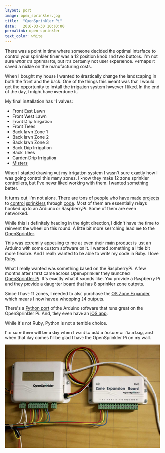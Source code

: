 ```yaml
---
layout: post
image: open_sprinkler.jpg
title:  "OpenSprinkler Pi"
date:   2016-03-30 10:00:00
permalink: open-sprinkler
text_color: white
---
```


There was a point in time where someone decided the optimal interface to control your sprinkler timer was a 12 position knob and two buttons. I'm not sure _what_ it's optimal for, but it's certainly not user experience. Perhaps it saved a nickle on the manufacturing costs.

When I bought my house I wanted to drastically change the landscaping in both the front and the back. One of the things this meant was that I would get the opportunity to install the irrigation system however I liked. In the end of the day, I might have overdone it.

My final installation has 11 valves:

* Front East Lawn
* Front West Lawn
* Front Drip Irrigation
* Front Trees
* Back lawn Zone 1
* Back lawn Zone 2
* Back lawn Zone 3
* Back Drip Irrigation
* Back Trees
* Garden Drip Irrigation
* [Misters](/surviving-the-heat)

When I started drawing out my irrigation system I wasn't sure exactly how I was going control this many zones. I know they make 12 zone sprinkler controllers, but I've never liked working with them. I wanted something better.

It turns out, I'm not alone. There are tons of people who have made [projects](http://www.instructables.com/id/Arduino-Sprinkler-System-Web-control/_) to [control](http://www.instructables.com/id/Arduino-sprinkler-valves-wifi/) [sprinklers](http://www.instructables.com/id/Arduino-Automatic-Watering-System-For-Plants/) through [code](http://www.instructables.com/id/How-to-make-a-Linux-powered-garden-sprinkler-syste/). Most of them are essentially relays hooked up to an Ardiuno or RaspberryPi. Some of them are even networked.

While this is definitely heading in the right direction, I didn't have the time to reinvent the wheel on this round. A little bit more searching lead me to the [OpenSprinkler](http://www.opensprinkler.com).

This was extremily appealing to me as even their [main product](https://opensprinkler.com/product/opensprinkler/) is just an Arduino with some custom software on it. I wanted something a little bit more flexible. And I really wanted to be able to write my code in Ruby. I love Ruby.

What I really wanted was something based on the RaspberryPi. A few months after I first came across OpenSprinkler they launched [OpenSprinkler Pi](https://opensprinkler.com/product/opensprinkler-pi/). It's exactly what it sounds like.  You provide a Raspberry Pi and they provide a daughter board that has 8 sprinkler zone outputs.

Since I have 11 zones, I needed to also purchase the [OS Zone Expander](https://opensprinkler.com/product/zone-expander/) which means I now have a whopping 24 outputs.

There's a [Python port](https://github.com/Dan-in-CA/OSPi) of the Arduino software that runs great on the OpenSprinkler Pi. And, they even have an [iOS app](https://itunes.apple.com/us/app/opensprinkler/id830988967?mt=8).

While it's not Ruby, Python is not a terrible choice.

I'm sure there will be a day when I want to add a feature or fix a bug, and when that day comes I'll be glad I have the OpenSprinkler Pi on my wall.

<div class="row">
  <img src="/images/posts/open_sprinkler_install.jpg">
</div>